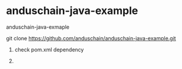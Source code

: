 # anduschain-java-example
anduschain-java-exmaple


git clone https://github.com/anduschain/anduschain-java-example.git


1. check pom.xml dependency

2. 
